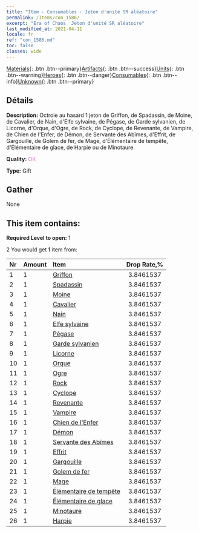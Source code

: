 ```yaml
---
title: "Item - Consumables - Jeton d'unité SR aléatoire"
permalink: /Items/con_1586/
excerpt: "Era of Chaos  Jeton d'unité SR aléatoire"
last_modified_at: 2021-04-11
locale: fr
ref: "con_1586.md"
toc: false
classes: wide
---
```

 [Materials](/fr/Items/){: .btn .btn--primary}[Artifacts](/fr/Items/Artifacts/){: .btn .btn--success}[Units](/fr/Items/Units/){: .btn .btn--warning}[Heroes](/fr/Items/Heroes/){: .btn .btn--danger}[Consumables](/fr/Items/Consumables/){: .btn .btn--info}[Unknown](/fr/Items/Unknown/){: .btn .btn--primary}

## Détails
 **Description:** Octroie au hasard 1 jeton de Griffon, de Spadassin, de Moine, de Cavalier, de Nain, d'Elfe sylvaine, de Pégase, de Garde sylvanien, de Licorne, d'Orque, d'Ogre, de Rock, de Cyclope, de Revenante, de Vampire, de Chien de l'Enfer, de Démon, de Servante des Abîmes, d'Effrit, de Gargouille, de Golem de fer, de Mage, d'Élémentaire de tempête, d'Élémentaire de glace, de Harpie ou de Minotaure.

 **Quality:** <span style="color: #DA70D6">OK</span>

 **Type:** Gift

## Gather

  None

## This item contains:

 **Required Level to open:** 1

 2 You would get **1** item  from:

  | Nr | Amount |     Item    | Drop Rate,% |
  |:---|:-------|:------------|:---------:|
  | 1 | 1 | [Griffon](/fr/Items/unt_192/) | 3.8461537 | 
  | 2 | 1 | [Spadassin](/fr/Items/unt_193/) | 3.8461537 | 
  | 3 | 1 | [Moine](/fr/Items/unt_194/) | 3.8461537 | 
  | 4 | 1 | [Cavalier ](/fr/Items/unt_195/) | 3.8461537 | 
  | 5 | 1 | [Nain](/fr/Items/unt_200/) | 3.8461537 | 
  | 6 | 1 | [Elfe sylvaine](/fr/Items/unt_201/) | 3.8461537 | 
  | 7 | 1 | [Pégase](/fr/Items/unt_202/) | 3.8461537 | 
  | 8 | 1 | [Garde sylvanien](/fr/Items/unt_203/) | 3.8461537 | 
  | 9 | 1 | [Licorne](/fr/Items/unt_204/) | 3.8461537 | 
  | 10 | 1 | [Orque](/fr/Items/unt_219/) | 3.8461537 | 
  | 11 | 1 | [Ogre](/fr/Items/unt_220/) | 3.8461537 | 
  | 12 | 1 | [Rock](/fr/Items/unt_221/) | 3.8461537 | 
  | 13 | 1 | [Cyclope](/fr/Items/unt_222/) | 3.8461537 | 
  | 14 | 1 | [Revenante](/fr/Items/unt_210/) | 3.8461537 | 
  | 15 | 1 | [Vampire](/fr/Items/unt_211/) | 3.8461537 | 
  | 16 | 1 | [Chien de l'Enfer](/fr/Items/unt_228/) | 3.8461537 | 
  | 17 | 1 | [Démon](/fr/Items/unt_229/) | 3.8461537 | 
  | 18 | 1 | [Servante des Abîmes](/fr/Items/unt_230/) | 3.8461537 | 
  | 19 | 1 | [Effrit](/fr/Items/unt_231/) | 3.8461537 | 
  | 20 | 1 | [Gargouille](/fr/Items/unt_236/) | 3.8461537 | 
  | 21 | 1 | [Golem de fer](/fr/Items/unt_237/) | 3.8461537 | 
  | 22 | 1 | [Mage](/fr/Items/unt_238/) | 3.8461537 | 
  | 23 | 1 | [Élémentaire de tempête](/fr/Items/unt_263/) | 3.8461537 | 
  | 24 | 1 | [Élémentaire de glace](/fr/Items/unt_264/) | 3.8461537 | 
  | 25 | 1 | [Minotaure](/fr/Items/unt_248/) | 3.8461537 | 
  | 26 | 1 | [Harpie](/fr/Items/unt_245/) | 3.8461537 | 
